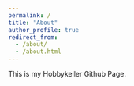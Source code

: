 ```yaml
---
permalink: /
title: "About"
author_profile: true
redirect_from: 
  - /about/
  - /about.html
---
```


This is my Hobbykeller Github Page.
